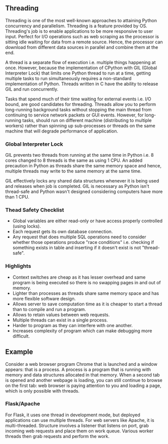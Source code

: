 ## Threading

Threading is one of the most well-known approaches to attaining Python concurrency and parallelism. Threading is a feature provided by OS. Threading's job is to enable applications to be more responsive to user input. Perfect for I/O operations such as web scraping as the processor is sitting idle waiting for data from a remote source. Hence, the processor can download from different data sources in parallel and combine them at the end.

A thread is a separate flow of execution i.e. multiple things happening at once. However, because the implementation of CPython with GIL (Global Interpreter Lock) that limits one Python thread to run at a time, getting multiple tasks to run simultaneously requires a non-standard implementation of Python. Threads written in C have the ability to release GIL and run concurrently.

Tasks that spend much of their time waiting for external events i.e. I/O bound, are good candidates for threading. Threads allow you to perform long-running background tasks without stopping the main thread from continuing to service network packets or GUI events. However, for long-running tasks, should run on different machine (distributing to multiple workers) rather than spinning up sub-processes or threads on the same machine that will degrade performance of application.

### Global Interpreter Lock

GIL prevents two threads from running at the same time in Python i.e. 8 cores changed to 8 threads is the same as using 1 CPU. An added precaution in Python as threads share the same memory space and hence, multiple threads may write to the same memory at the same time.

GIL effectively locks any shared data structures whenever it is being used and releases when job is completed. GIL is necessary as Python isn't thread-safe and Python wasn't designed considering computers have more than 1 CPU.

### Thead Safety Checklist

- Global variables are either read-only or have access properly controlled (using locks).
- Each request gets its own database connection.
- Any request that does multiple SQL operations need to consider whether those operations produce "race conditions" i.e. checking if something exists in table and inserting if it doesn't exist is not "thread-safe".

### Highlights

- Context switches are cheap as it has lesser overhead and same program is being executed so there is no swapping pages in and out of memory.
- Lighter than processes as threads share same memory space and has more flexible software design.
- Allows server to save computation time as it is cheaper to start a thread than to compile and run a program.
- Allows to retain values between web requests.
- Multiple threads can exist in a single process.
- Harder to program as they can interfere with one another.
- Increases complexity of program which can make debugging more difficult.

## Example

Consider a web browser program Chrome that is launched and a window appears: that is a process. A process is a program that is running with memory and data structures allocated in that memory. When a second tab is opened and another webpage is loading, you can still continue to browse on the first tab: web browser is paying attention to you and loading a page, which is only possible with threads.

### Flask/Apache

For Flask, it uses one thread in development mode, but deployed applications can use multiple threads. For web servers like Apache, it is multi-threaded. Structure involves a listener that listens on port, grab incoming web requests and place them on work queue. Various worker threads then grab requests and perform the work.
